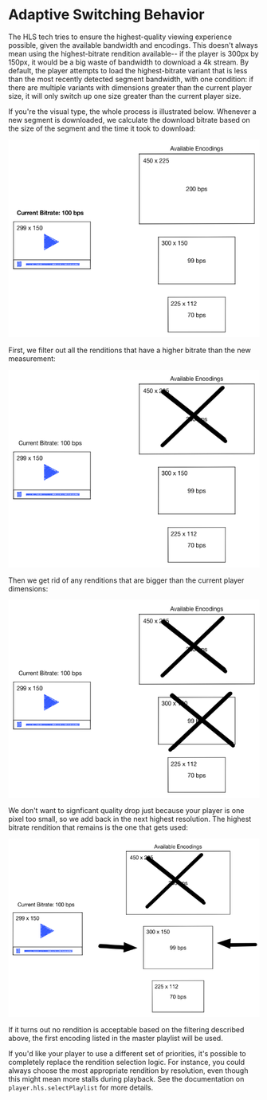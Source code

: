 # Adaptive Switching Behavior
The HLS tech tries to ensure the highest-quality viewing experience 
possible, given the available bandwidth and encodings. This doesn't
always mean using the highest-bitrate rendition available-- if the player
is 300px by 150px, it would be a big waste of bandwidth to download a 4k
stream. By default, the player attempts to load the highest-bitrate 
variant that is less than the most recently detected segment bandwidth,
with one condition: if there are multiple variants with dimensions greater
than the current player size, it will only switch up one size greater 
than the current player size.

If you're the visual type, the whole process is illustrated
below. Whenever a new segment is downloaded, we calculate the download
bitrate based on the size of the segment and the time it took to
download:

![New bitrate info is available](images/bitrate-switching-1.png)

First, we filter out all the renditions that have a higher bitrate
than the new measurement:

![Bitrate filtering](images/bitrate-switching-2.png)

Then we get rid of any renditions that are bigger than the current
player dimensions:

![Resolution filtering](images/bitrate-switching-3.png)

We don't want to signficant quality drop just because your player is
one pixel too small, so we add back in the next highest
resolution. The highest bitrate rendition that remains is the one that
gets used:

![Final selection](images/bitrate-switching-4.png)

If it turns out no rendition is acceptable based on the filtering
described above, the first encoding listed in the master playlist will
be used.

If you'd like your player to use a different set of priorities, it's 
possible to completely replace the rendition selection logic. For 
instance, you could always choose the most appropriate rendition by 
resolution, even though this might mean more stalls during playback.
See the documentation on `player.hls.selectPlaylist` for more details.
